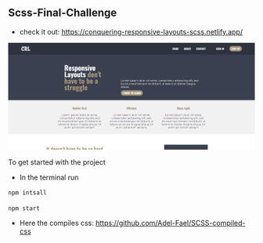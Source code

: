## Scss-Final-Challenge


- check it out:
https://conquering-responsive-layouts-scss.netlify.app/

![preview img](/preview.png)


To get started with the project 
- In the terminal run 
```
npm intsall

npm start
```

- Here the compiles css:
https://github.com/Adel-Fael/SCSS-compiled-css
